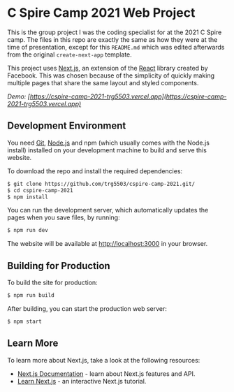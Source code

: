 # C Spire Camp 2021 Web Project

This is the group project I was the coding specialist for at the 2021 C Spire camp. The files in this repo are exactly the same as how they were at the time of presentation, except for this `README.md` which was edited afterwards from the original `create-next-app` template.

This project uses [Next.js](https://nextjs.org), an extension of the [React](https://reactjs.org) library created by Facebook. This was chosen because of the simplicity of quickly making multiple pages that share the same layout and styled components.

*Demo: [https://cspire-camp-2021-trg5503.vercel.app](https://cspire-camp-2021-trg5503.vercel.app)*

## Development Environment

You need [Git](https://git-scm.com), [Node.js](https://nodejs.org) and npm (which usually comes with the Node.js install) installed on your development machine to build and serve this website.

To download the repo and install the required dependencies:

```bash
$ git clone https://github.com/trg5503/cspire-camp-2021.git/
$ cd cspire-camp-2021
$ npm install
```

You can run the development server, which automatically updates the pages when you save files, by running:

```bash
$ npm run dev
```

The website will be available at [http://localhost:3000](http://localhost:3000) in your browser.

## Building for Production

To build the site for production:

```bash
$ npm run build
```

After building, you can start the production web server:

```bash
$ npm start
```

## Learn More

To learn more about Next.js, take a look at the following resources:

- [Next.js Documentation](https://nextjs.org/docs) - learn about Next.js features and API.
- [Learn Next.js](https://nextjs.org/learn) - an interactive Next.js tutorial.
